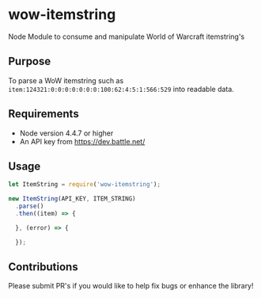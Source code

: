 # wow-itemstring
Node Module to consume and manipulate World of Warcraft itemstring's


## Purpose

To parse a WoW itemstring such as `item:124321:0:0:0:0:0:0:0:100:62:4:5:1:566:529` into readable data.


## Requirements

* Node version 4.4.7 or higher
* An API key from https://dev.battle.net/


## Usage

```javascript
let ItemString = require('wow-itemstring');

new ItemString(API_KEY, ITEM_STRING)
  .parse()
  .then((item) => {

  }, (error) => {

  });

```

## Contributions

Please submit PR's if you would like to help fix bugs or enhance the library!
